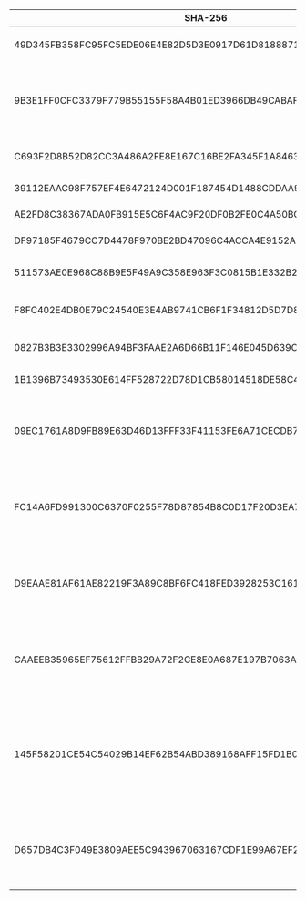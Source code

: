 |SHA-256|SHA-1|MD5|CRC-32|Filename|Source|
|-|-|-|-|-|-|
|49D345FB358FC95FC5EDE06E4E82D5D3E0917D61D81888710976BC752A8F8E1D|82BCFEDF69AFDD5DFEFCF1C3584668F927E607B6|35D6701C495ED47C0DFA9CCB62AECFBB|C56AEA1E|FurryUniversityRebirth1.0.zip|\[Mega\] FurryUniversityRebirth1.0.zishanchup \[2022-09-25 18:34:55 (UTC+8)\]|
|9B3E1FF0CFC3379F779B55155F58A4B01ED3966DB49CABAF0EE8F64FC3FDB940|07F68CD5C53BCEEE26D92FD62FAD82A81DE8DC5D|D52A2BBBDAF0F111F468EC658B8BB4FC|2F254DD3|FurryUniversityRebirth-1.1-pc.zip|\[Mega\] FurryUniversityRebirth-1.1-pc.zip \[2022-09-27 16:09:34 (UTC+8)\]<br>\[夸克\] FurryUniversityRebirth-1.1-pc.zishanchup \[2022-10-20 01:19:43.087 (UTC+8)\]|
|C693F2D8B52D82CC3A486A2FE8E167C16BE2FA345F1A846370DA3BD656336003|02AC7DD51E0083BED6674846E8F936D439202F94|DCFC4AA3DA369C5FB04C19512EAA6ED0|851598D7|FurryUniversityRebirth-1.21Alpha-pc.zip|\[Mega\] FurryUniversityRebirth-1.21Alpha-pc.zip \[2022-10-17 23:45:11 (UTC+8)\]|
|39112EAAC98F757EF4E6472124D001F187454D1488CDDAA96D7FFAD0AE204A6E|456CF5B184FF5F9A6D2EA7C8F653C9D51DF280CB|0C3BD29DD7F2D09D872345C121651FB5|1CC51569|FurryUniversityRebirth-1.25-pc.zip||
|AE2FD8C38367ADA0FB915E5C6F4AC9F20DF0B2FE0C4A50BC48B3AACEDC9A6327|943577AEA24BFE16A3E3003EF7B7A35B7BBF30AC|F95A44A5F156F4517DFF1217B0B7EB72|F8513F3F|FurryUniversityRebirth-1.3-pc.zip||
|DF97185F4679CC7D4478F970BE2BD47096C4ACCA4E9152A50235BD05FCB73B27|B7213D7B941F4A86FC8149591747104B4FFD1AEA|83292EEAB782B1ABF63D594569BCB64E|1693C853|FurryUniversityRevirth-1.3.apk||
|511573AE0E968C88B9E5F49A9C358E963F3C0815B1E332B23CCB0008EEEDBA13|AA29C3ADE62482DB24A726CC458FC27EDF1B67B4|22F148DD9AF8FE5C3CDA885094727BF9|1049F2DC|FurryUniversityAfterRebirth-0.1-pc.zip|[\[itch.io\]](https://heichuanbao.itch.io/furry-university-rebirth) FurryUniversityAfterRebirth-0.1-pc.zip \[2022-12-16 20:26 (UTC)\]|
|F8FC402E4DB0E79C24540E3E4AB9741CB6F1F34812D5D7D874EF58CE60055BAC|08BA7E29D912F505FA402B2A810EBC7BECA93475|B3410C0219DA4F9DD836C415190B0A1F|83DB0164|FurryUniversityAfterRebirth-0.1-mac.zip|[\[itch.io\]](https://heichuanbao.itch.io/furry-university-rebirth) FurryUniversityAfterRebirth-0.1-mac.zip \[2022-12-16 20:26 (UTC)\]|
|0827B3B3E3302996A94BF3FAAE2A6D66B11F146E045D639C336456F9EA55E4A1|C9B12929FCB150A859AD45FFB662B4A141CCB1F4|C4C67B45FFF2FA3EF3CF13A6621E59F5|6675F2DB|FurryUniversityAfterRebirth-0.2-pc.zip|[\[itch.io\]](https://heichuanbao.itch.io/furry-university-rebirth) FurryUniversityAfterRebirth-0.2-pc.zip \[2023-01-20 12:09 (UTC)\]|
|1B1396B73493530E614FF528722D78D1CB58014518DE58C49717D694E3F9F537|4D726043AA40BC23133189009BB4863117934E5D|B5FBAC12CA0461B8A5A789DE4E479C1F|8F487F2E|FuryyUniversityAR0.2.apk|[\[itch.io\]](https://heichuanbao.itch.io/furry-university-rebirth) FuryyUniversityAR0.2.apk \[2023-01-20 12:23 (UTC)\]|
|09EC1761A8D9FB89E63D46D13FFF33F41153FE6A71CECDB77635F0288E08BA6C|95357604F273B94324D3B7C22112D2B81706E254|16942175379F3CE4B531D714F1D7D263|773184D1|FurryUniversityAfterRebirth-0.25-win.zip|\[Windows版本下载\] FurryUniversityAfterRebirth-0.25-win.zip<br>\[Windows版本下载（备用）\] FurryUniversityAfterRebirth-0.25-win.zip|
|FC14A6FD991300C6370F0255F78D87854B8C0D17F20D3EA754D32646AB4DAA9B|410766D997B51D5988BE40F5F0538B71F6DC61C0|5873D291C8FF69A02E20A9C63B4F732C|8EC0D2D5|FurryUniversityAfterRebirth-0.25-android.apk|\[Android版本下载\] FurryUniversityAfterRebirth-0.25-android.apk<br>\[Android版本下载（备用）\] FurryUniversityAfterRebirth-0.25-android.apk|
|D9EAAE81AF61AE82219F3A89C8BF6FC418FED3928253C161AF7E907451D6F52A|DDF59A00A29EF7695A536D53FCED6C8752917318|A7E34755FA7773BD2E06D0EC4D2073C2|85ECD761|FurryUniversityAfterRebirth-0.25.1-win.zip|\[Windows版本下载\] FurryUniversityAfterRebirth-0.25.1-win.zip<br>\[Windows版本下载（备用）\] FurryUniversityAfterRebirth-0.25.1-win.zip|
|CAAEEB35965EF75612FFBB29A72F2CE8E0A687E197B7063A61057BAFC1B4FD00|82743EE8D93165FA544BBED3C0857985EB9657D4|9815AA80D529BDF4E28CA976CF4B6FDC|DBB2EB0A|FurryUniversityAfterRebirth-0.25.1-android.apk|\[Android版本下载\] FurryUniversityAfterRebirth-0.25.1-android.apk<br>\[Android版本下载（备用）\] FurryUniversityAfterRebirth-0.25.1-android.apk|
|145F58201CE54C54029B14EF62B54ABD389168AFF15FD1B09C13352CFD4A7491|300646969AD09BE8C4CD7F1D1CBF2F2D679152E6|A71CF0C4D5B803C59061501EB05E1CD4|8E2C5DAB|FurryUniversityAfterRebirth-0.3-win.zip|[\[Windows版本下载\]](https://fuafter.com/release0_30/) FurryUniversityAfterRebirth-0.3-win.zip<br>[\[Windows版本下载（备用0）\]](https://fuafter.com/release0_30/) FurryUniversityAfterRebirth-0.3-win.zip<br>[\[Windows版本下载（备用1）\]](https://fuafter.com/release0_30/) FurryUniversityAfterRebirth-0.3-win.zip|
|D657DB4C3F049E3809AEE5C943967063167CDF1E99A67EF2C5921C4C96A2106D|961AB63FFAC40D22FA908C0203716981839B4E6A|69922C426FA6AC2DD766884225CAA54C|7EAE4B98|FurryUniversityAR0.3.apk|[\[Windows版本下载\]](https://fuafter.com/release0_30/) FurryUniversityAR0.3.apk<br>[\[Android版本下载（备用0）\]](https://fuafter.com/release0_30/) FurryUniversityAR0.3.apk<br>[\[Android版本下载（备用1）\]](https://fuafter.com/release0_30/) FurryUniversityAR0.3.apk|
